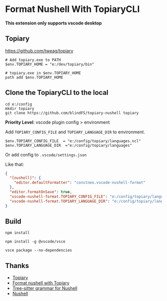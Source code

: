 # Format Nushell With TopiaryCLI

**This extension only supports vscode desktop**

## Topiary

https://github.com/tweag/topiary

```shell
# Add topiary.exe to PATH
$env.TOPIARY_HOME = "e:/dev/topiary/bin"

# topiary.exe in $env.TOPIARY_HOME
path add $env.TOPIARY_HOME
```

## Clone the TopiaryCLI to the local

```shell
cd e:/config
mkdir topiary
git clone https://github.com/blindFS/topiary-nushell topiary
```

**Priority Level**: vscode plugin config > environment

Add `TOPIARY_CONFIG_FILE` and `TOPIARY_LANGUAGE_DIR` to environment.

```shell
$env.TOPIARY_CONFIG_FILE  = "e:/config/topiary/languages.ncl"
$env.TOPIARY_LANGUAGE_DIR  ="e:/config/topiary/languages"
```

Or add config to `.vscode/settings.json`

Like that:

```json
{
  "[nushell]": {
    "editor.defaultFormatter": "constneo.vscode-nushell-format"
  },
  "editor.formatOnSave": true,
  "vscode-nushell-format.TOPIARY_CONFIG_FILE": "e:/config/topiary/languages.ncl",
  "vscode-nushell-format.TOPIARY_LANGUAGE_DIR": "e:/config/topiary/languages"
}
```

## Build

```shell
npm install

npm install -g @vscode/vsce

vsce package --no-dependencies
```

## Thanks

- [Topiary](https://github.com/tweag/topiary)
- [Format nushell with Topiary](https://github.com/blindFS/topiary-nushell)
- [Tree-sitter grammar for Nushell](https://github.com/nushell/tree-sitter-nu)
- [Nushell](https://github.com/nushell/nushell)
